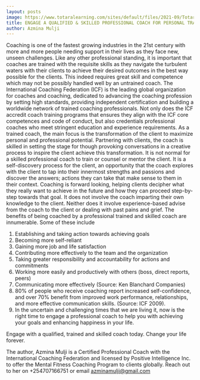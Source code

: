 ```yaml
---
layout: posts
image: https://www.totaralearning.com/sites/default/files/2021-09/TotaraScenes_Engage2_sm.png
title: ENGAGE A QUALIFIED & SKILLED PROFESSIONAL COACH FOR PERSONAL TRANSFORMATION
author: Azmina Mulji
---
```

Coaching is one of the fastest growing industries in the 21st century with more and more people needing support in their lives as they face new, unseen challenges. Like any other professional standing, it is important that coaches are trained with the requisite skills as they navigate the turbulent waters with their clients to achieve their desired outcomes in the best way possible for the clients. This indeed requires great skill and competence which may not be possibly handled well by an untrained coach.
The International Coaching Federation (ICF) is the leading global organization for coaches and coaching, dedicated to advancing the coaching profession by setting high standards, providing independent certification and building a worldwide network of trained coaching professionals. Not only does the ICF accredit coach training programs that ensures they align with the ICF core competences and code of conduct, but also credentials professional coaches who meet stringent education and experience requirements.
As a trained coach, the main focus is the transformation of the client to maximize personal and professional potential. Partnering with clients, the coach is skilled in setting the stage for though provoking conversations in a creative process to inspire the client achieve this transformation. It is not normal for a skilled professional coach to train or counsel or mentor the client. It is a self-discovery process for the client, an opportunity that the coach explores with the client to tap into their innermost strengths and passions and discover the answers; actions they can take that make sense to them in their context.
Coaching is forward looking, helping clients decipher what they really want to achieve in the future and how they can proceed step-by-step towards that goal. It does not involve the coach imparting their own knowledge to the client. Neither does it involve experience-based advise from the coach to the client or dealing with past pains and grief.
The benefits of being coached by a professional trained and skilled coach are innumerable. Some of these include
1. Establishing and taking action towards achieving goals
1. Becoming more self-reliant
1. Gaining more job and life satisfaction
1. Contributing more effectively to the team and the organization
1. Taking greater responsibility and accountability for actions and commitments
1. Working more easily and productively with others (boss, direct reports, peers)
1. Communicating more effectively
(Source: Ken Blanchard Companies)
1. 80% of people who receive coaching report increased self-confidence, and over 70% benefit from improved work performance, relationships, and more effective communication skills. (Source: ICF 2009).
1. In the uncertain and challenging times that we are living it, now is the right time to engage a professional coach to help you with achieving your goals and enhancing happiness in your life.

Engage with a qualified, trained and skilled coach today. Change your life forever.

The author, Azmina Mulji is a Certified Professional Coach with the International Coaching Federation and licensed by Positive Intelligence Inc. to offer the Mental Fitness Coaching Program to clients globally. Reach out to her on +254707166751 or email azminamulji@gmail.com